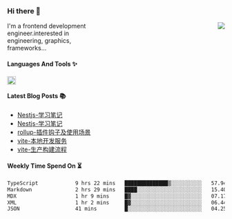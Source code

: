 <!--
**zhaohuanyuu/zhaohuanyuu** is a ✨ _special_ ✨ repository because its `README.md` (this file) appears on your GitHub profile.
-->

### Hi there 👋

<picture>
  <source media="(prefers-color-scheme: dark)" srcset="https://github-readme-stats.vercel.app/api?username=zhaohuanyuu&count_private=true&show_icons=true&theme=city_lights&hide_title=true">
  <img align="right" src="https://github-readme-stats.vercel.app/api?username=zhaohuanyuu&count_private=true&show_icons=true&hide_title=true">
</picture>

<p align="left" style="width:40%">I'm a frontend development engineer.interested in engineering, graphics, frameworks...</p>

#### Languages And Tools ✨

<img align="left" height="20" src="https://skillicons.dev/icons?i=js,ts,nodejs,rust,react,vue,svelte,gatsby,graphql,nestjs" />

</br>

#### Latest Blog Posts 📚
<!-- BLOG-POST-LIST:START -->
- [Nestjs-学习笔记](https://auu.zone/post/openai-note)
- [Nestjs-学习笔记](https://auu.zone/post/single-spa-note)
- [rollup-插件钩子及使用场景](https://auu.zone/post/rollup-plugin)
- [vite-本地开发服务](https://auu.zone/post/vite-server)
- [vite-生产构建流程](https://auu.zone/post/vite-build)
<!-- BLOG-POST-LIST:END -->

#### Weekly Time Spend On ⏳
<!--START_SECTION:waka-->

```txt
TypeScript            9 hrs 22 mins   ██████████████▒░░░░░░░░░░   57.94 %
Markdown              2 hrs 29 mins   ████░░░░░░░░░░░░░░░░░░░░░   15.40 %
MDX                   1 hr 9 mins     █▓░░░░░░░░░░░░░░░░░░░░░░░   07.17 %
XML                   1 hr 2 mins     █▓░░░░░░░░░░░░░░░░░░░░░░░   06.44 %
JSON                  41 mins         █░░░░░░░░░░░░░░░░░░░░░░░░   04.25 %
```

<!--END_SECTION:waka-->
